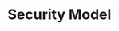 # Security Model

<!-- Since much of the security information is being moved to the admin guide, this should be just the key parts that developers need to understand

https://docs.microsoft.com/en-us/dynamics365/customer-engagement/developer/security-dev/security-model -->